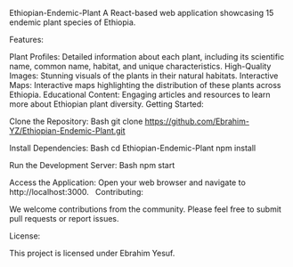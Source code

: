 Ethiopian-Endemic-Plant
A React-based web application showcasing 15 endemic plant species of Ethiopia.

Features:

Plant Profiles: Detailed information about each plant, including its scientific name, common name, habitat, and unique characteristics.
High-Quality Images: Stunning visuals of the plants in their natural habitats.
Interactive Maps: Interactive maps highlighting the distribution of these plants across Ethiopia.
Educational Content: Engaging articles and resources to learn more about Ethiopian plant diversity.
Getting Started:

Clone the Repository:
Bash
git clone https://github.com/Ebrahim-YZ/Ethiopian-Endemic-Plant.git
 

Install Dependencies:
Bash
cd Ethiopian-Endemic-Plant
npm install
 

Run the Development Server:
Bash
npm start
 

Access the Application: Open your web browser and navigate to http://localhost:3000.   
Contributing:

We welcome contributions from the community. Please feel free to submit pull requests or report issues.

License:

This project is licensed under Ebrahim Yesuf.
